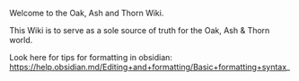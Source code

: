 
Welcome to the Oak, Ash and Thorn Wiki.

This Wiki is to serve as a sole source of truth for the Oak, Ash & Thorn world.

Look here for tips for formatting in obsidian:
https://help.obsidian.md/Editing+and+formatting/Basic+formatting+syntax_



